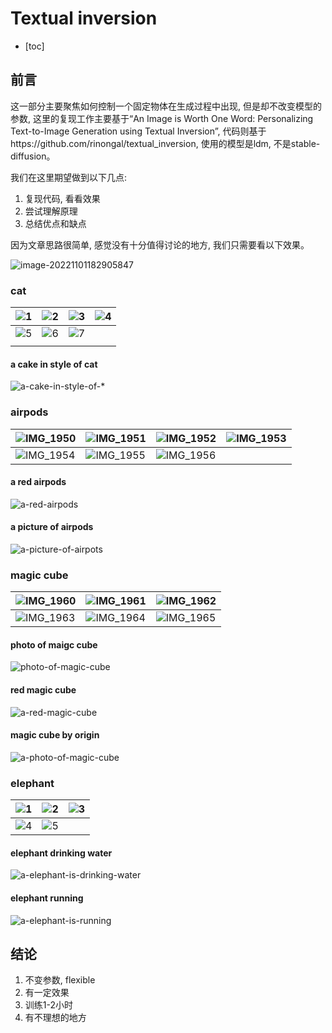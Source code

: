 # Textual inversion

- [toc]

## 前言

这一部分主要聚焦如何控制一个固定物体在生成过程中出现, 但是却不改变模型的参数, 这里的复现工作主要基于“An Image is Worth One Word: Personalizing Text-to-Image Generation using Textual Inversion”, 代码则基于https://github.com/rinongal/textual_inversion, 使用的模型是ldm, 不是stable-diffusion。



我们在这里期望做到以下几点:

1. 复现代码, 看看效果
2. 尝试理解原理
3. 总结优点和缺点



因为文章思路很简单, 感觉没有十分值得讨论的地方, 我们只需要看以下效果。

![image-20221101182905847](./textual_inversion.assets/image-20221101182905847.png)





### cat

| ![1](./textual_inversion.assets/1.jpeg) | ![2](./textual_inversion.assets/2.jpeg) | ![3](./textual_inversion.assets/3.jpeg) | ![4](./textual_inversion.assets/4.jpeg) |
| --------------------------------------- | --------------------------------------- | --------------------------------------- | --------------------------------------- |
| ![5](./textual_inversion.assets/5.jpeg) | ![6](./textual_inversion.assets/6.jpeg) | ![7](./textual_inversion.assets/7.jpeg) |                                         |
|                                         |                                         |                                         |                                         |



#### a cake in style of cat

![a-cake-in-style-of-*](./textual_inversion.assets/a-cake-in-style-of-*.jpg)





### airpods

| ![IMG_1950](./textual_inversion.assets/IMG_1950.jpg) | ![IMG_1951](./textual_inversion.assets/IMG_1951.jpg) | ![IMG_1952](./textual_inversion.assets/IMG_1952.jpg) | ![IMG_1953](./textual_inversion.assets/IMG_1953.jpg) |
| ---------------------------------------------------- | ---------------------------------------------------- | ---------------------------------------------------- | ---------------------------------------------------- |
| ![IMG_1954](./textual_inversion.assets/IMG_1954.jpg) | ![IMG_1955](./textual_inversion.assets/IMG_1955.jpg) | ![IMG_1956](./textual_inversion.assets/IMG_1956.jpg) |                                                      |



#### a red airpods

![a-red-airpods](./textual_inversion.assets/a-red-airpods.jpg)

#### a picture of airpods

![a-picture-of-airpots](./textual_inversion.assets/a-picture-of-airpots.jpg)



### magic cube

| ![IMG_1960](./textual_inversion.assets/IMG_1960.jpg) | ![IMG_1961](./textual_inversion.assets/IMG_1961.jpg) | ![IMG_1962](./textual_inversion.assets/IMG_1962.jpg) |
| ---------------------------------------------------- | ---------------------------------------------------- | ---------------------------------------------------- |
| ![IMG_1963](./textual_inversion.assets/IMG_1963.jpg) | ![IMG_1964](./textual_inversion.assets/IMG_1964.jpg) | ![IMG_1965](./textual_inversion.assets/IMG_1965.jpg) |





#### photo of maigc cube

![photo-of-magic-cube](./textual_inversion.assets/photo-of-magic-cube.jpg)



#### red magic cube

![a-red-magic-cube](./textual_inversion.assets/a-red-magic-cube.jpg)



#### magic cube by origin

![a-photo-of-magic-cube](./textual_inversion.assets/a-photo-of-magic-cube.jpg)







### elephant

| ![1](./textual_inversion.assets/1.jpg)         | ![2](./textual_inversion.assets/2.jpg) | ![3](./textual_inversion.assets/3.jpg) |
| ---------------------------------------------- | -------------------------------------- | -------------------------------------- |
| ![4](./textual_inversion.assets/4-7298202.jpg) | ![5](./textual_inversion.assets/5.jpg) |                                        |



#### elephant drinking water

![a-elephant-is-drinking-water](./textual_inversion.assets/a-elephant-is-drinking-water.jpg)



#### elephant running

![a-elephant-is-running](./textual_inversion.assets/a-elephant-is-running.jpg)





## 结论

1. 不变参数, flexible
2. 有一定效果
3. 训练1-2小时
4. 有不理想的地方
